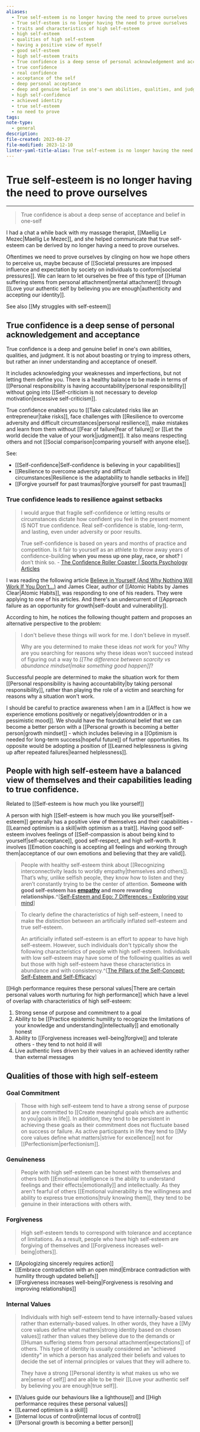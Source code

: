 ```yaml
---
aliases:
  - True self-esteem is no longer having the need to prove ourselves
  - True self-esteem is no longer having the need to prove ourselves
  - traits and characteristics of high self-esteem
  - high self-esteem
  - qualities of high self-esteem
  - having a positive view of myself
  - good self-esteem
  - high self-esteem traits
  - True confidence is a deep sense of personal acknowledgement and acceptance
  - true confidence
  - real confidence
  - acceptance of the self
  - deep personal acceptance
  - deep and genuine belief in one's own abilities, qualities, and judgment
  - high self-confidence
  - achieved identity
  - true self-esteem
  - no need to prove
tags: 
note-type:
  - general
description: 
file-created: 2023-08-27
file-modified: 2023-12-10
linter-yaml-title-alias: True self-esteem is no longer having the need to prove ourselves
---
```


# True self-esteem is no longer having the need to prove ourselves

---

> True confidence is about a deep sense of acceptance and belief in one-self

I had a chat a while back with my massage therapist, [[Maellig Le Mezec|Maellig Le Mezec]], and she helped communicate that true self-esteem can be derived by no longer having a need to prove ourselves.

Oftentimes we need to prove ourselves by clinging on how we hope others to perceive us, maybe because of [[Societal pressures are imposed influence and expectation by society on individuals to conform|societal pressures]]. We can learn to let ourselves be free of this type of [[Human suffering stems from personal attachment|mental attachment]] through [[Love your authentic self by believing you are enough|authenticity and accepting our identity]].

See also [[My struggles with self-esteem]]

## True confidence is a deep sense of personal acknowledgement and acceptance

True confidence is a deep and genuine belief in one's own abilities, qualities, and judgment. It is not about boasting or trying to impress others, but rather an inner understanding and acceptance of oneself.

It includes acknowledging your weaknesses and imperfections, but not letting them define you. There is a healthy balance to be made in terms of [[Personal responsibility is having accountability|personal responsibility]] without going into [[Self-criticism is not necessary to develop motivation|excessive self-criticism]].

True confidence enables you to [[Take calculated risks like an entrepreneur|take risks]], face challenges with [[Resilience to overcome adversity and difficult circumstances|personal resilience]], make mistakes and learn from them without [[Fear of failure|fear of failure]] or [[Let the world decide the value of your work|judgment]]. It also means respecting others and not [[Social comparison|comparing yourself with anyone else]].

See:
- [[Self-confidence|Self-confidence is believing in your capabilities]]
- [[Resilience to overcome adversity and difficult circumstances|Resilience is the adaptability to handle setbacks in life]]
- [[Forgive yourself for past traumas|forgive yourself for past traumas]]

### True confidence leads to resilience against setbacks

> I would argue that fragile self-confidence or letting results or circumstances dictate how confident you feel in the present moment IS NOT true confidence. Real self-confidence is stable, long-term, and lasting, even under adversity or poor results.
>
> True self-confidence is based on years and months of practice and competition. Is it fair to yourself as an athlete to throw away years of confidence-building **when you mess up one play, race, or shot?** I don’t think so.
> \- [The Confidence Roller Coaster | Sports Psychology Articles](https://www.peaksports.com/sports-psychology-blog/the-confidence-rollercoaster-is-no-fun-for-athletes/)

 I was reading the following article [Believe in Yourself (And Why Nothing Will Work If You Don't...)](https://jamesclear.com/nothing-will-work-if-you-dont-believe-in-it) and James Clear, author of [[Atomic Habits by James Clear|Atomic Habits]], was responding to one of his readers. They were applying to one of his articles. And there's an undercurrent of [[Approach failure as an opportunity for growth|self-doubt and vulnerability]].

According to him, he notices the following thought pattern and proposes an alternative perspective to the problem:
> I don't believe these things will work for me. I don't believe in myself.
>
> Why are you determined to make these ideas _not_ work for you?
> Why are you searching for reasons why these ideas won't succeed instead of figuring out a way to *[[The difference between scarcity vs abundance mindset|make something good happen]]*?

Successful people are determined to make the situation work for them [[Personal responsibility is having accountability|by taking personal responsibility]], rather than playing the role of a victim and searching for reasons why a situation won't work.

I should be careful to practice awareness when I am in a [[Affect is how we experience emotions positively or negatively|downtrodden or in a pessimistic mood]]. We should have the foundational belief that we can become a better person with a [[Personal growth is becoming a better person|growth mindset]] - which includes believing in a [[Optimism is needed for long-term success|hopeful future]] of further opportunities. Its opposite would be adopting a position of [[Learned helplessness is giving up after repeated failures|learned helplessness]].

## People with high self-esteem have a balanced view of themselves and their capabilities leading to true confidence.

Related to [[Self-esteem is how much you like yourself]]

A person with high [[Self-esteem is how much you like yourself|self-esteem]] generally has a positive view of themselves and their capabilities - [[Learned optimism is a skill|with optimism as a trait]]. Having good self-esteem involves feelings of [[Self-compassion is about being kind to yourself|self-acceptance]], good self-respect, and high self-worth. It involves [[Emotion coaching is accepting all feelings and working through them|acceptance of our own emotions and believing that they are valid]].

> People with healthy self-esteem think about [[Recognizing interconnectivity leads to worldly empathy|themselves and others]]. That’s why, unlike selfish people, they know how to listen and they aren’t constantly trying to be the center of attention. **Someone with good self-esteem has [empathy](https://exploringyourmind.com/theory-mind-root-empathy/) and more rewarding relationships.**^[[Self-Esteem and Ego: 7 Differences - Exploring your mind](https://exploringyourmind.com/self-esteem-and-ego-7-differences/)]

> To clearly define the characteristics of high self-esteem, I need to make the distinction between an artificially inflated self-esteem and true self-esteem.
>
> An artificially inflated self-esteem is an effort to appear to have high self-esteem. However, such individuals don't typically show the following characteristics of people with high self-esteem. Individuals with low self-esteem may have some of the following qualities as well but those with high self-esteem have these characteristics in abundance and with consistency.^[[The Pillars of the Self-Concept: Self-Esteem and Self-Efficacy](https://www.excelatlife.com/articles/selfesteem.htm)]

[[High performance requires these personal values|There are certain personal values worth nurturing for high performance]] which have a level of overlap with characteristics of high self-esteem:
1. Strong sense of purpose and commitment to a goal
2. Ability to be [[Practice epistemic humility to recognize the limitations of your knowledge and understanding|intellectually]] and emotionally honest
3. Ability to [[Forgiveness increases well-being|forgive]] and tolerate others - they tend to not hold ill will
4. Live authentic lives driven by their values in an achieved identity rather than external messages

## Qualities of those with high self-esteem

### Goal Commitment

> Those with high self-esteem tend to have a strong sense of purpose and are committed to [[Create meaningful goals which are authentic to you|goals in life]]. In addition, they tend to be persistent in achieving these goals as their commitment does not fluctuate based on success or failure. As active participants in life they tend to [[My core values define what matters|strive for excellence]] not for [[Perfectionism|perfectionism]].

### Genuineness

> People with high self-esteem can be honest with themselves and others both [[Emotional intelligence is the ability to understand feelings and their effects|emotionally]] and intellectually. As they aren't fearful of others [[Emotional vulnerability is the willingness and ability to express true emotions|truly knowing them]], they tend to be genuine in their interactions with others with.

### Forgiveness

> High self-esteem tends to correspond with tolerance and acceptance of limitations. As a result, people who have high self-esteem are forgiving of themselves and [[Forgiveness increases well-being|others]].

- [[Apologizing sincerely requires action]]
- [[Embrace contradiction with an open mind|Embrace contradiction with humility through updated beliefs]]
- [[Forgiveness increases well-being|Forgiveness is resolving and improving relationships]]

### Internal Values

> Individuals with high self-esteem tend to have internally-based values rather than externally-based values. In other words, they have a [[My core values define what matters|strong identity based on chosen values]] rather than values they believe due to the demands or [[Human suffering stems from personal attachment|expectations]] of others. This type of identity is usually considered an "achieved identity" in which a person has analyzed their beliefs and values to decide the set of internal principles or values that they will adhere to.
>
>They have a strong [[Personal identity is what makes us who we are|sense of self]] and are able to be their [[Love your authentic self by believing you are enough|true self]].

- [[Values guide our behaviours like a lighthouse]] and [[High performance requires these personal values]]
- [[Learned optimism is a skill]]
- [[internal locus of control|internal locus of control]]
- [[Personal growth is becoming a better person]]
